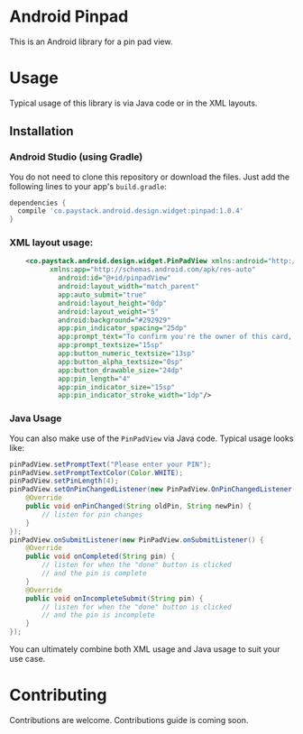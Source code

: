 # Android Pinpad

This is an Android library for a pin pad view.

# Usage

Typical usage of this library is via Java code or in the XML layouts.

## Installation

### Android Studio (using Gradle)
You do not need to clone this repository or download the files. Just add the following lines to your app's `build.gradle`:

```gradle
dependencies {
  compile 'co.paystack.android.design.widget:pinpad:1.0.4'
}
```

### XML layout usage:

```xml
    <co.paystack.android.design.widget.PinPadView xmlns:android="http://schemas.android.com/apk/res/android"
          xmlns:app="http://schemas.android.com/apk/res-auto"
            android:id="@+id/pinpadView"
            android:layout_width="match_parent"
            app:auto_submit="true"
            android:layout_height="0dp"
            android:layout_weight="5"
            android:background="#292929"
            app:pin_indicator_spacing="25dp"
            app:prompt_text="To confirm you're the owner of this card, please enter your card pin"
            app:prompt_textsize="15sp"
            app:button_numeric_textsize="13sp"
            app:button_alpha_textsize="0sp"
            app:button_drawable_size="24dp"
            app:pin_length="4"
            app:pin_indicator_size="15sp"
            app:pin_indicator_stroke_width="1dp"/>
```

### Java Usage
You can also make use of the `PinPadView` via Java code. Typical usage looks like:


```java
pinPadView.setPromptText("Please enter your PIN");
pinPadView.setPromptTextColor(Color.WHITE);
pinPadView.setPinLength(4);
pinPadView.setOnPinChangedListener(new PinPadView.OnPinChangedListener() {
    @Override
    public void onPinChanged(String oldPin, String newPin) {
        // listen for pin changes
    }
});
pinPadView.onSubmitListener(new PinPadView.onSubmitListener() {
    @Override
    public void onCompleted(String pin) {
        // listen for when the "done" button is clicked
        // and the pin is complete
    }
    @Override
    public void onIncompleteSubmit(String pin) {
        // listen for when the "done" button is clicked
        // and the pin is incomplete
    }
});
```

You can ultimately combine both XML usage and Java usage to suit your use case.

# Contributing
Contributions are welcome. Contributions guide is coming soon.
